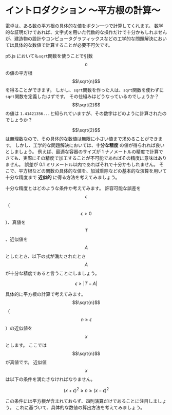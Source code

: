 # イントロダクション 〜平方根の計算〜

電卓は、ある数の平方根の具体的な値をボタン一つで計算してくれます。
数学的な証明だけであれば、文字式を用いた代数的な操作だけで十分かもしれませんが、建造物の設計やコンピュータグラフィックスなどの工学的な問題解決においては具体的な数値で計算することが必要不可欠です。

p5.js においても`sqrt`関数を使うことで引数 $$n$$ の値の平方根 $$\sqrt{n}$$ を得ることができます。
しかし、`sqrt`関数を作った人は、`sqrt`関数を使わずに`sqrt`関数を定義したはずです。
その仕組みはどうなっているのでしょうか？
$$\sqrt{2}$$ の値は `1.41421356...`と知られていますが、その数字はどのように計算されたのでしょうか？

$$\sqrt{2}$$ は無理数なので、その具体的な数値は無限に小さい値まで求めることができます。
しかし、工学的な問題解決においては、**十分な精度** の値が得られれば良いとしましょう。
例えば、最適な容器のサイズが 1 ナノメートルの精度で計算できても、実際にその精度で加工することが不可能であればその精度に意味はありません。
誤差が 0.1 ミリメートル以内であればそれで十分かもしれません。
そこで、平方根などの関数の具体的な値を、加減乗除などの基本的な演算を用いて十分な精度まで **近似的** に得る方法を考えてみましょう。

十分な精度とはどのような条件か考えてみます。
許容可能な誤差を $$\epsilon$$ （$$\epsilon > 0$$）、真値を $$T$$ 、近似値を $$A$$ としたとき、以下の式が満たされたとき $$A$$ が十分な精度であると言うことにしましょう。

$$
\epsilon \geq \left| T - A \right|
$$

具体的に平方根の計算で考えてみます。
$$\sqrt{n}$$ （$$n \geq \epsilon$$）の近似値を $$x$$ とします。
ここでは $$\sqrt{n}$$ が真値です。
近似値 $$x$$ は以下の条件を満たさなければなりません。

$$
(x + \epsilon)^2 \geq n \geq (x - \epsilon)^2
$$

この条件には平方根が含まれておらず、四則演算だけであることに注目しましょう。
これに基づいて、具体的な数値の算出方法を考えてみましょう。
